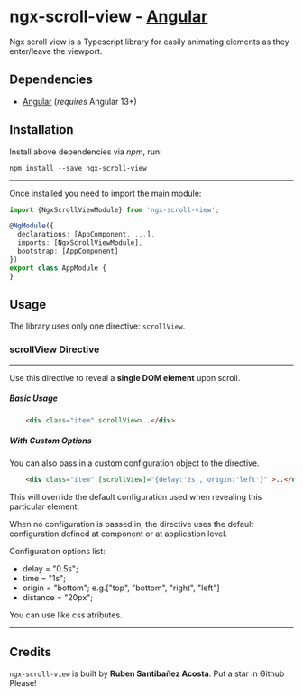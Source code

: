 
# ngx-scroll-view - [Angular](http://angular.io/) 


Ngx scroll view is a Typescript library for easily animating elements as they enter/leave the viewport.


## Dependencies

* [Angular](https://angular.io) (*requires* Angular 13+)


## Installation

Install above dependencies via *npm*, run:

```shell
npm install --save ngx-scroll-view
```

---

Once installed you need to import the main module:



```ts
import {NgxScrollViewModule} from 'ngx-scroll-view';

@NgModule({
  declarations: [AppComponent, ...],
  imports: [NgxScrollViewModule],  
  bootstrap: [AppComponent]
})
export class AppModule {
}
```

## Usage

The library uses only one directive: `scrollView`.

### scrollView Directive

---

Use this directive to reveal a **single DOM element** upon scroll.

##### Basic Usage

```html
    <div class="item" scrollView>..</div>
```

##### With Custom Options

You can also pass in a custom configuration object to the directive.

```html
    <div class="item" [scrollView]="{delay:'2s', origin:'left'}" >..</div>
```

This will override the default configuration used when revealing this particular element.

When no configuration is passed in, the directive uses the default configuration defined at component or at application level.

Configuration options list: 

- delay = "0.5s";
-  time = "1s";
-  origin = "bottom";   e.g.["top", "bottom", "right", "left"]
-  distance = "20px";

 You can use like css atributes.


---

## Credits

`ngx-scroll-view` is built by **Ruben Santibañez Acosta**. Put a star in Github Please!

